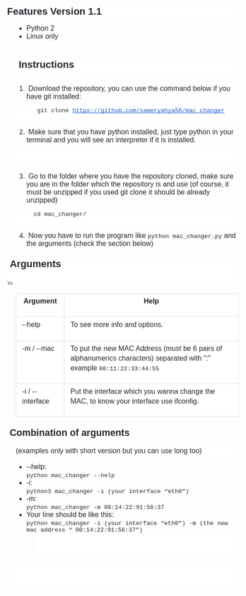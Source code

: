 <h3 style="line-height: 1.2; margin-left: -15pt; background-color: #ffffff; margin-top: 18pt; margin-bottom: 12pt;"><strong><span style="font-size: 16.5pt; font-family: Arial; color: #24292e; background-color: transparent; font-variant: normal; text-decoration: none; vertical-align: baseline; white-space: pre-wrap;">Features Version 1.1</span></strong></h3>
<ul style="margin-top: 0pt; margin-bottom: 0pt;">
<li><span style="font-size: 12pt; font-family: Arial; color: #24292e; background-color: transparent; font-weight: 400; font-variant: normal; text-decoration: none; vertical-align: baseline; white-space: pre-wrap;">Python 2</span></li>
<li><span style="font-size: 12pt; font-family: Arial; color: #24292e; background-color: transparent; font-weight: 400; font-variant: normal; text-decoration: none; vertical-align: baseline; white-space: pre-wrap;">Linux only</span></li>
</ul>
<p style="line-height: 1.38; margin-left: 36pt; background-color: #ffffff; margin-top: 3pt; margin-bottom: 12pt;">&nbsp;</p>
<p style="line-height: 1.38; background-color: #ffffff; margin-top: 3pt; margin-bottom: 0pt; padding: 0pt 0pt 12pt 0pt;"><strong><span style="font-size: 16.5pt; font-family: Arial; color: #24292e; background-color: transparent; font-variant: normal; text-decoration: none; vertical-align: baseline; white-space: pre-wrap;"> Instructions</span></strong></p>
<ol>
<li><span style="font-size: 12pt; font-family: Arial; color: #24292e; background-color: transparent; font-weight: 400; font-variant: normal; text-decoration: none; vertical-align: baseline; white-space: pre-wrap;"> Download the repository, you can use the command below if you have git installed:</span></li>
</ol>
<p style="line-height: 1.38; background-color: #ffffff; margin-top: 0pt; margin-bottom: 0pt; padding: 0pt 0pt 12pt 0pt;"><code><span style="font-size: 10pt; font-family: 'Courier New'; color: #24292e; background-color: transparent; font-weight: 400; font-variant: normal; text-decoration: none; vertical-align: baseline; white-space: pre-wrap;">      git clone </span><a style="text-decoration: none;" href="https://github.com/sameryahya56/mac_changer"><span style="font-size: 10pt; font-family: 'Courier New'; color: #1155cc; background-color: transparent; font-weight: 400; font-variant: normal; text-decoration: underline; -webkit-text-decoration-skip: none; text-decoration-skip-ink: none; vertical-align: baseline; white-space: pre-wrap;">https://github.com/sameryahya56/mac_changer</span></a></code></p>
<ol start="2">
<li><span style="font-size: 12pt; font-family: Arial; color: #24292e; background-color: transparent; font-weight: 400; font-variant: normal; text-decoration: none; vertical-align: baseline; white-space: pre-wrap;"> Make sure that you have python installed, just type python in your terminal and you will see an interpreter if it is installed.</span></li>
</ol>
<p style="line-height: 1.38; background-color: #ffffff; margin-top: 0pt; margin-bottom: 0pt; padding: 0pt 0pt 12pt 0pt;">&nbsp;</p>
<ol start="3">
<li><span style="font-size: 12pt; font-family: Arial; color: #24292e; background-color: transparent; font-weight: 400; font-variant: normal; text-decoration: none; vertical-align: baseline; white-space: pre-wrap;"> Go to the folder where you have the repository cloned, make sure you are in the folder which the repository is and use (of course, it must be unzipped if you used git clone it should be already unzipped)</span></li>
</ol>
<p style="line-height: 1.38; background-color: #ffffff; margin-top: 0pt; margin-bottom: 0pt; padding: 0pt 0pt 12pt 0pt;"><code><span style="font-size: 10pt; font-family: 'Courier New'; color: #24292e; background-color: transparent; font-weight: 400; font-variant: normal; text-decoration: none; vertical-align: baseline; white-space: pre-wrap;">     cd mac_changer/</span></code></p>
<ol start="4">
<li><span style="font-size: 12pt; font-family: Arial; color: #24292e; background-color: transparent; font-weight: 400; font-variant: normal; text-decoration: none; vertical-align: baseline; white-space: pre-wrap;"> Now you have to run the program like </span><code><span style="font-size: 10pt; font-family: 'Courier New'; color: #24292e; background-color: transparent; font-weight: 400; font-variant: normal; text-decoration: none; vertical-align: baseline; white-space: pre-wrap;">python mac_changer.py</span></code><span style="font-size: 12pt; font-family: Arial; color: #24292e; background-color: transparent; font-weight: 400; font-variant: normal; text-decoration: none; vertical-align: baseline; white-space: pre-wrap;"> and the arguments (check the section below)</span></li>
</ol>
<h3 style="line-height: 1.2; margin-left: -15pt; background-color: #ffffff; margin-top: 18pt; margin-bottom: 0pt; padding: 0pt 0pt 12pt 0pt;"><strong><span style="font-size: 16.5pt; font-family: Arial; color: #24292e; background-color: transparent; font-variant: normal; text-decoration: none; vertical-align: baseline; white-space: pre-wrap;"> Arguments</span></strong></h3>
<h6 style="line-height: 1.2; margin-left: -15pt; background-color: #ffffff; margin-top: 0pt; margin-bottom: 12pt; padding: 6pt 0pt 0pt 0pt;"><strong><span style="font-size: 7.5pt; font-family: Arial; color: #6a737d; background-color: transparent; font-variant: normal; text-decoration: none; vertical-align: baseline; white-space: pre-wrap;">Yo</span></strong></h6>
<table style="border: none; border-collapse: collapse;">
<tbody>
<tr style="height: 25pt;">
<td style="vertical-align: top; background-color: #ffffff; padding: 5pt 10pt 5pt 10pt; overflow: hidden; overflow-wrap: break-word; border: solid #dfe2e5 0.75pt;">
<p style="line-height: 1.38; text-align: center; margin-top: 0pt; margin-bottom: 12pt;"><strong><span style="font-size: 12pt; font-family: Arial; color: #24292e; background-color: transparent; font-variant: normal; text-decoration: none; vertical-align: baseline; white-space: pre-wrap;">Argument</span></strong></p>
</td>
<td style="vertical-align: top; background-color: #ffffff; padding: 5pt 10pt 5pt 10pt; overflow: hidden; overflow-wrap: break-word; border: solid #dfe2e5 0.75pt;">
<p style="line-height: 1.38; text-align: center; margin-top: 0pt; margin-bottom: 12pt;"><strong><span style="font-size: 12pt; font-family: Arial; color: #24292e; background-color: transparent; font-variant: normal; text-decoration: none; vertical-align: baseline; white-space: pre-wrap;">Help</span></strong></p>
</td>
</tr>
<tr style="height: 41pt;">
<td style="vertical-align: top; background-color: #ffffff; padding: 5pt 10pt 5pt 10pt; overflow: hidden; overflow-wrap: break-word; border: solid #dfe2e5 0.75pt;">
<p style="line-height: 1.38; margin-top: 0pt; margin-bottom: 12pt;"><span style="font-size: 12pt; font-family: Arial; color: #24292e; background-color: transparent; font-weight: 400; font-variant: normal; text-decoration: none; vertical-align: baseline; white-space: pre-wrap;">--help</span></p>
</td>
<td style="vertical-align: top; background-color: #ffffff; padding: 5pt 10pt 5pt 10pt; overflow: hidden; overflow-wrap: break-word; border: solid #dfe2e5 0.75pt;">
<p style="line-height: 1.38; margin-top: 0pt; margin-bottom: 12pt;"><span style="font-size: 12pt; font-family: Arial; color: #24292e; background-color: transparent; font-weight: 400; font-variant: normal; text-decoration: none; vertical-align: baseline; white-space: pre-wrap;">To see more info and options.</span></p>
</td>
</tr>
<tr style="height: 41pt;">
<td style="vertical-align: top; background-color: #ffffff; padding: 5pt 10pt 5pt 10pt; overflow: hidden; overflow-wrap: break-word; border: solid #dfe2e5 0.75pt;">
<p style="line-height: 1.38; margin-top: 0pt; margin-bottom: 12pt;"><span style="font-size: 12pt; font-family: Arial; color: #24292e; background-color: transparent; font-weight: 400; font-variant: normal; text-decoration: none; vertical-align: baseline; white-space: pre-wrap;">-m / --mac</span></p>
</td>
<td style="vertical-align: top; background-color: #ffffff; padding: 5pt 10pt 5pt 10pt; overflow: hidden; overflow-wrap: break-word; border: solid #dfe2e5 0.75pt;">
<p style="line-height: 1.38; margin-top: 0pt; margin-bottom: 12pt;"><span style="font-size: 12pt; font-family: Arial; color: #24292e; background-color: transparent; font-weight: 400; font-variant: normal; text-decoration: none; vertical-align: baseline; white-space: pre-wrap;">To put the new MAC Address (must be 6 pairs of alphanumerics characters) separated with ":" example </span><code><span style="font-size: 10pt; font-family: 'Courier New'; color: #24292e; background-color: transparent; font-weight: 400; font-variant: normal; text-decoration: none; vertical-align: baseline; white-space: pre-wrap;">00:11:22:33:44:55</span></code></p>
</td>
</tr>
<tr style="height: 41pt;">
<td style="vertical-align: top; background-color: #ffffff; padding: 5pt 10pt 5pt 10pt; overflow: hidden; overflow-wrap: break-word; border: solid #dfe2e5 0.75pt;">
<p style="line-height: 1.38; margin-top: 0pt; margin-bottom: 12pt;"><span style="font-size: 12pt; font-family: Arial; color: #24292e; background-color: transparent; font-weight: 400; font-variant: normal; text-decoration: none; vertical-align: baseline; white-space: pre-wrap;">-i / --interface</span></p>
</td>
<td style="vertical-align: top; background-color: #ffffff; padding: 5pt 10pt 5pt 10pt; overflow: hidden; overflow-wrap: break-word; border: solid #dfe2e5 0.75pt;">
<p style="line-height: 1.38; margin-top: 0pt; margin-bottom: 12pt;"><span style="font-size: 12pt; font-family: Arial; color: #24292e; background-color: transparent; font-weight: 400; font-variant: normal; text-decoration: none; vertical-align: baseline; white-space: pre-wrap;">Put the interface which you wanna change the MAC, to know your interface use ifconfig.</span></p>
</td>
</tr>
</tbody>
</table>
<h4 style="line-height: 1.2; margin-left: -15pt; background-color: #ffffff; margin-top: 18pt; margin-bottom: 12pt;"><span style="font-size: 16pt;"><strong><span style="font-family: Arial; color: #24292e; background-color: transparent; font-variant: normal; text-decoration: none; vertical-align: baseline; white-space: pre-wrap;"> Combination of arguments</span></strong></span></h4>
<p style="line-height: 1.38; background-color: #ffffff; margin-top: 0pt; margin-bottom: 12pt;"><span style="font-size: 12pt; font-family: Arial; color: #24292e; background-color: transparent; font-weight: 400; font-variant: normal; text-decoration: none; vertical-align: baseline; white-space: pre-wrap;">(examples only with short version but you can use long too)</span></p>
<ul style="margin-top: 0pt; margin-bottom: 0pt;">
<li><span style="font-size: 12pt; font-family: Arial; color: #24292e; background-color: transparent; font-weight: 400; font-variant: normal; text-decoration: none; vertical-align: baseline; white-space: pre-wrap;">--help:</span><span style="font-size: 12pt; font-family: Arial; color: #24292e; background-color: transparent; font-weight: 400; font-variant: normal; text-decoration: none; vertical-align: baseline; white-space: pre-wrap;"><br /></span><code><span style="font-size: 10pt; font-family: 'Courier New'; color: #24292e; background-color: transparent; font-weight: 400; font-variant: normal; text-decoration: none; vertical-align: baseline; white-space: pre-wrap;">python mac_changer --help</span></code></li>
<li><span style="font-size: 12pt; font-family: Arial; color: #24292e; background-color: transparent; font-weight: 400; font-variant: normal; text-decoration: none; vertical-align: baseline; white-space: pre-wrap;">-i:</span><span style="font-size: 12pt; font-family: Arial; color: #24292e; background-color: transparent; font-weight: 400; font-variant: normal; text-decoration: none; vertical-align: baseline; white-space: pre-wrap;"><br /></span><code><span style="font-size: 10pt; font-family: 'Courier New'; color: #24292e; background-color: transparent; font-weight: 400; font-variant: normal; text-decoration: none; vertical-align: baseline; white-space: pre-wrap;">python3 mac_changer -i (your interface &ldquo;eth0&rdquo;)</span></code></li>
<li><span style="font-size: 12pt; font-family: Arial; color: #24292e; background-color: transparent; font-weight: 400; font-variant: normal; text-decoration: none; vertical-align: baseline; white-space: pre-wrap;">-m:</span><span style="font-size: 12pt; font-family: Arial; color: #24292e; background-color: transparent; font-weight: 400; font-variant: normal; text-decoration: none; vertical-align: baseline; white-space: pre-wrap;"><br /></span><code><span style="font-size: 10pt; font-family: 'Courier New'; color: #24292e; background-color: transparent; font-weight: 400; font-variant: normal; text-decoration: none; vertical-align: baseline; white-space: pre-wrap;">python mac_changer -m 00:14:22:91:56:37</span><span style="font-size: 12pt; font-family: Arial; color: #24292e; background-color: transparent; font-weight: 400; font-variant: normal; text-decoration: none; vertical-align: baseline; white-space: pre-wrap;">&nbsp;</span></code></li>
<li><span style="font-size: 12pt; font-family: Arial; color: #24292e; background-color: transparent; font-weight: 400; font-variant: normal; text-decoration: none; vertical-align: baseline; white-space: pre-wrap;">Your line should be like this:</span><span style="font-size: 12pt; font-family: Arial; color: #24292e; background-color: transparent; font-weight: 400; font-variant: normal; text-decoration: none; vertical-align: baseline; white-space: pre-wrap;"><br /></span><code><span style="font-size: 10pt; font-family: 'Courier New'; color: #24292e; background-color: transparent; font-weight: 400; font-variant: normal; text-decoration: none; vertical-align: baseline; white-space: pre-wrap;">python mac_changer -i (your interface &ldquo;eth0&rdquo;) -m (the new mac address &ldquo;</span> <span style="font-size: 10pt; font-family: 'Courier New'; color: #24292e; background-color: transparent; font-weight: 400; font-variant: normal; text-decoration: none; vertical-align: baseline; white-space: pre-wrap;">00:14:22:91:56:37&rdquo;)</span></code></li>
</ul>
<p style="line-height: 1.38; margin-left: 36pt; background-color: #ffffff; margin-top: 3pt; margin-bottom: 0pt; padding: 0pt 0pt 12pt 0pt;">&nbsp;</p>
<p style="line-height: 1.38; margin-left: 36pt; background-color: #ffffff; margin-top: 0pt; margin-bottom: 12pt; padding: -9pt 0pt 0pt 0pt;"><span style="font-size: 10pt; font-family: Comfortaa,cursive; color: #24292e; background-color: transparent; font-weight: 400; font-variant: normal; text-decoration: none; vertical-align: baseline; white-space: pre-wrap;">&nbsp;</span></p>
<p style="line-height: 1.38; background-color: #ffffff; margin-top: 3pt; margin-bottom: 0pt; padding: 0pt 0pt 12pt 0pt;">&nbsp;</p>
<p style="line-height: 1.38; background-color: #ffffff; margin-top: 0pt; margin-bottom: 0pt; padding: -9pt 0pt 12pt 0pt;">&nbsp;</p>
<p>&nbsp;</p>
